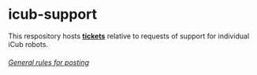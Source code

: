 # icub-support
This respository hosts [**tickets**](https://github.com/robotology/icub-support/issues) relative to requests of support for individual iCub robots.

###### [General rules for posting](/.github/SUPPORT.md)
